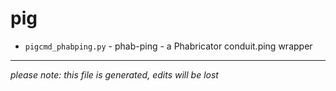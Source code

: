 # pig
* `pigcmd_phabping.py` -
phab-ping  - a Phabricator conduit.ping wrapper

-----
*please note: this file is generated, edits will be lost*
